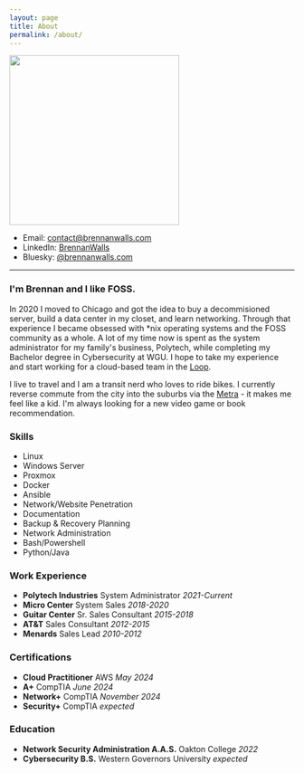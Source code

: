 ```yaml
---
layout: page
title: About
permalink: /about/
---
```


<img src="../assets/images/author.jpg" height="300px">

- Email: [contact@brennanwalls.com](mailto:contact@brennanwalls.com)
- LinkedIn: <a href="https://linkedin.com/in/brennanwalls" target="_blank">BrennanWalls</a>
- Bluesky: <a href="https://bsky.app/profile/brennanwalls.com" target="_blank">@brennanwalls.com</a>

---

### I'm Brennan and I like FOSS.
In 2020 I moved to Chicago and got the idea to buy a decommisioned server, build a data center in my closet, and learn networking. Through that experience I became obsessed with &#42;nix operating systems and the FOSS community as a whole. A lot of my time now is spent as the system administrator for my family's business, Polytech, while completing my Bachelor degree in Cybersecurity at WGU. I hope to take my experience and start working for a cloud-based team in the <a href="https://en.wikipedia.org/wiki/Chicago_Loop" target="_blank">Loop</a>.

I live to travel and I am a transit nerd who loves to ride bikes. I currently reverse commute from the city into the suburbs via the <a href="https://en.wikipedia.org/wiki/Metra" target="_blank">Metra</a> - it makes me feel like a kid. I'm always looking for a new video game or book recommendation.

### Skills
- Linux
- Windows Server
- Proxmox
- Docker
- Ansible
- Network/Website Penetration
- Documentation
- Backup & Recovery Planning
- Network Administration
- Bash/Powershell
- Python/Java

### Work Experience
- **Polytech Industries** System Administrator *2021-Current*
- **Micro Center** System Sales *2018-2020*
- **Guitar Center** Sr. Sales Consultant *2015-2018*
- **AT&T** Sales Consultant *2012-2015*
- **Menards** Sales Lead *2010-2012*

### Certifications
- **Cloud Practitioner** AWS *May 2024*
- **A+** CompTIA *June 2024*
- **Network+** CompTIA *November 2024*
- **Security+** CompTIA *expected*

### Education
- **Network Security Administration A.A.S.** Oakton College *2022*
- **Cybersecurity B.S.** Western Governors University *expected*


